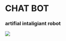 # CHAT BOT
### artifial intaligiant robot 
<img src="https://www.engagebay.com/blog/wp-content/uploads/2020/01/Chatbot-Blog.jpg">
